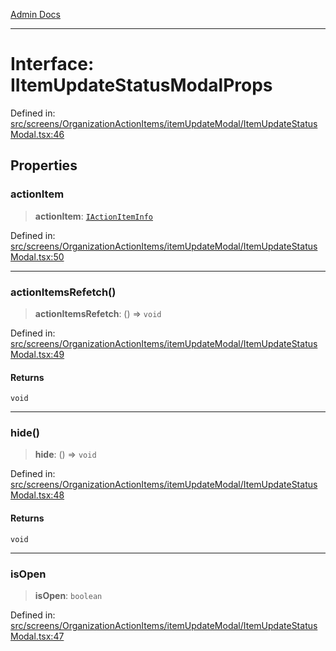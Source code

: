 [Admin Docs](/)

***

# Interface: IItemUpdateStatusModalProps

Defined in: [src/screens/OrganizationActionItems/itemUpdateModal/ItemUpdateStatusModal.tsx:46](https://github.com/PalisadoesFoundation/talawa-admin/blob/main/src/screens/OrganizationActionItems/itemUpdateModal/ItemUpdateStatusModal.tsx#L46)

## Properties

### actionItem

> **actionItem**: [`IActionItemInfo`](../../../../../types/Actions/interface/interfaces/IActionItemInfo.md)

Defined in: [src/screens/OrganizationActionItems/itemUpdateModal/ItemUpdateStatusModal.tsx:50](https://github.com/PalisadoesFoundation/talawa-admin/blob/main/src/screens/OrganizationActionItems/itemUpdateModal/ItemUpdateStatusModal.tsx#L50)

***

### actionItemsRefetch()

> **actionItemsRefetch**: () => `void`

Defined in: [src/screens/OrganizationActionItems/itemUpdateModal/ItemUpdateStatusModal.tsx:49](https://github.com/PalisadoesFoundation/talawa-admin/blob/main/src/screens/OrganizationActionItems/itemUpdateModal/ItemUpdateStatusModal.tsx#L49)

#### Returns

`void`

***

### hide()

> **hide**: () => `void`

Defined in: [src/screens/OrganizationActionItems/itemUpdateModal/ItemUpdateStatusModal.tsx:48](https://github.com/PalisadoesFoundation/talawa-admin/blob/main/src/screens/OrganizationActionItems/itemUpdateModal/ItemUpdateStatusModal.tsx#L48)

#### Returns

`void`

***

### isOpen

> **isOpen**: `boolean`

Defined in: [src/screens/OrganizationActionItems/itemUpdateModal/ItemUpdateStatusModal.tsx:47](https://github.com/PalisadoesFoundation/talawa-admin/blob/main/src/screens/OrganizationActionItems/itemUpdateModal/ItemUpdateStatusModal.tsx#L47)
